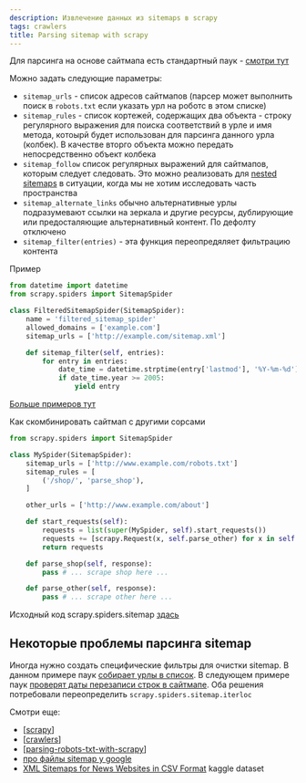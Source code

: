```yaml
---
description: Извлечение данных из sitemaps в scrapy
tags: crawlers
title: Parsing sitemap with scrapy
---
```

Для парсинга на основе сайтмапа есть стандартный паук - [смотри тут](https://docs.scrapy.org/en/latest/topics/spiders.html#sitemapspider)

Можно задать следующие параметры:

- `sitemap_urls` - список адресов сайтмапов (парсер может выполнить поиск в `robots.txt` если указать урл на роботс в этом списке)
- `sitemap_rules` - список кортежей, содержащих два объекта - строку регулярного выражения для поиска соответствий в урле и имя метода, котоырй будет использован для парсинга данного урла (колбек). В качестве вторго объекта можно передать непосредственно объект колбека
- `sitemap_follow` cписок регулярных выражений для сайтмапов, которым следует следовать. Это можно реализовать для [nested sitemaps](https://www.sitemaps.org/protocol.html#index) в ситуации, когда мы не хотим исследовать часть пространства
- `sitemap_alternate_links` обычно альтернативные урлы подразумевают ссылки на зеркала и другие ресурсы, дублирующие или предосталяющие альтернативный контент. По дефолту отключено
- `sitemap_filter(entries)` - эта функция переопредяляет фильтрацию контента

Пример

```python
from datetime import datetime
from scrapy.spiders import SitemapSpider

class FilteredSitemapSpider(SitemapSpider):
    name = 'filtered_sitemap_spider'
    allowed_domains = ['example.com']
    sitemap_urls = ['http://example.com/sitemap.xml']

    def sitemap_filter(self, entries):
        for entry in entries:
            date_time = datetime.strptime(entry['lastmod'], '%Y-%m-%d')
            if date_time.year >= 2005:
                yield entry
```

[Больше примеров тут](https://docs.scrapy.org/en/latest/topics/spiders.html#sitemapspider-examples)

Как скомбинировать сайтмап с другими сорсами

```python
from scrapy.spiders import SitemapSpider

class MySpider(SitemapSpider):
    sitemap_urls = ['http://www.example.com/robots.txt']
    sitemap_rules = [
        ('/shop/', 'parse_shop'),
    ]

    other_urls = ['http://www.example.com/about']

    def start_requests(self):
        requests = list(super(MySpider, self).start_requests())
        requests += [scrapy.Request(x, self.parse_other) for x in self.other_urls]
        return requests

    def parse_shop(self, response):
        pass # ... scrape shop here ...

    def parse_other(self, response):
        pass # ... scrape other here ...
```

Исходный код scrapy.spiders.sitemap [здась](https://docs.scrapy.org/en/latest/_modules/scrapy/spiders/sitemap.html)

## Некоторые проблемы парсинга sitemap

Иногда нужно создать специфические фильтры для очистки sitemap. В данном примере паук [собирает урлы в список](https://stackoverflow.com/a/46236452/15966204). В следующем примере паук [проверят даты перезаписи строк в сайтмапе](https://stackoverflow.com/a/46236452/15966204). Оба решения потребовали переопределить `scrapy.spiders.sitemap.iterloc`

Смотри еще:

- [[scrapy]]
- [[crawlers]]
- [[parsing-robots-txt-with-scrapy]]
- [про файлы sitemap у google](https://developers.google.com/search/docs/advanced/sitemaps/overview?hl=ru)
- [XML Sitemaps for News Websites in CSV Format](https://www.kaggle.com/eliasdabbas/news-sitemaps) kaggle dataset

[//begin]: # "Autogenerated link references for markdown compatibility"
[scrapy]: scrapy "Scrapy"
[crawlers]: ../lists/crawlers "Crawlers"
[parsing-robots-txt-with-scrapy]: parsing-robots-txt-with-scrapy "Parsing robots txt with scrapy"
[//end]: # "Autogenerated link references"